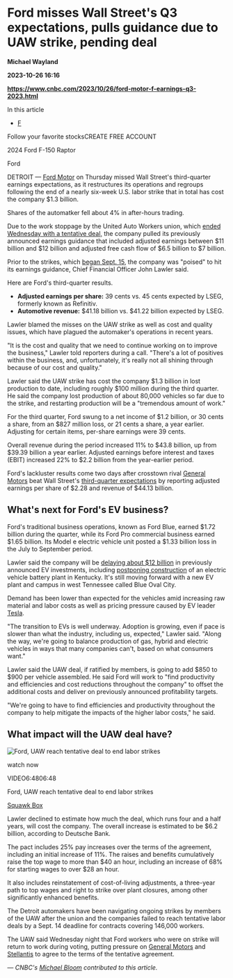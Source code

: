 # Ford misses Wall Street's Q3 expectations, pulls guidance due to UAW strike, pending deal
**Michael Wayland**

**2023-10-26 16:16**

**https://www.cnbc.com/2023/10/26/ford-motor-f-earnings-q3-2023.html**

In this article

*   [F](https://www.cnbc.com/quotes/F)

Follow your favorite stocksCREATE FREE ACCOUNT

 2024 Ford F-150 Raptor

Ford

DETROIT — [Ford Motor](https://www.cnbc.com/quotes/F/) on Thursday missed Wall Street's third-quarter earnings expectations, as it restructures its operations and regroups following the end of a nearly six-week U.S. labor strike that in total has cost the company $1.3 billion.

Shares of the automatker fell about 4% in after-hours trading.

Due to the work stoppage by the United Auto Workers union, which [ended Wednesday with a tentative deal,](https://www.cnbc.com/2023/10/25/ford-uaw-labor-talks-intensify-inch-closer-to-a-deal.html) the company pulled its previously announced earnings guidance that included adjusted earnings between $11 billion and $12 billion and adjusted free cash flow of $6.5 billion to $7 billion.

Prior to the strikes, which [began Sept. 15](https://www.cnbc.com/2023/09/15/uaw-strike-brings-blue-collar-vs-billionaire-battle-bernie-sanders-to-detroit.html), the company was "poised" to hit its earnings guidance, Chief Financial Officer John Lawler said.

Here are Ford's third-quarter results.

*   **Adjusted earnings per share:** 39 cents vs. 45 cents expected by LSEG, formerly known as Refinitiv.
*   **Automotive revenue:** $41.18 billion vs. $41.22 billion expected by LSEG.

Lawler blamed the misses on the UAW strike as well as cost and quality issues, which have plagued the automaker's operations in recent years.

"It is the cost and quality that we need to continue working on to improve the business," Lawler told reporters during a call. "There's a lot of positives within the business, and, unfortunately, it's really not all shining through because of our cost and quality."

Lawler said the UAW strike has cost the company $1.3 billion in lost production to date, including roughly $100 million during the third quarter. He said the company lost production of about 80,000 vehicles so far due to the strike, and restarting production will be a "tremendous amount of work."

For the third quarter, Ford swung to a net income of $1.2 billion, or 30 cents a share, from an $827 million loss, or 21 cents a share, a year earlier. Adjusting for certain items, per-share earnings were 39 cents.

Overall revenue during the period increased 11% to $43.8 billion, up from $39.39 billion a year earlier. Adjusted earnings before interest and taxes (EBIT) increased 22% to $2.2 billion from the year-earlier period.

Ford's lackluster results come two days after crosstown rival [General Motors](https://www.cnbc.com/quotes/GM/) beat Wall Street's [third-quarter expectations](https://www.cnbc.com/2023/10/24/general-motors-gm-earnings-q3-2023.html) by reporting adjusted earnings per share of $2.28 and revenue of $44.13 billion.

What's next for Ford's EV business?
-----------------------------------

Ford's traditional business operations, known as Ford Blue, earned $1.72 billion during the quarter, while its Ford Pro commercial business earned $1.65 billion. Its Model e electric vehicle unit posted a $1.33 billion loss in the July to September period.

Lawler said the company will be [delaying about $12 billion](https://www.cnbc.com/2023/10/26/ford-will-postpone-about-12-billion-in-ev-investment.html) in previously announced EV investments, including [postponing construction](https://www.cnbc.com/2021/09/27/ford-battery-supplier-to-spend-11point4-billion-to-build-new-us-plants.html) of an electric vehicle battery plant in Kentucky. It's still moving forward with a new EV plant and campus in west Tennessee called Blue Oval City.

Demand has been lower than expected for the vehicles amid increasing raw material and labor costs as well as pricing pressure caused by EV leader [Tesla](https://www.cnbc.com/quotes/TSLA/).

"The transition to EVs is well underway. Adoption is growing, even if pace is slower than what the industry, including us, expected," Lawler said. "Along the way, we're going to balance production of gas, hybrid and electric vehicles in ways that many companies can't, based on what consumers want."

Lawler said the UAW deal, if ratified by members, is going to add $850 to $900 per vehicle assembled. He said Ford will work to "find productivity and efficiencies and cost reductions throughout the company" to offset the additional costs and deliver on previously announced profitability targets.

"We're going to have to find efficiencies and productivity throughout the company to help mitigate the impacts of the higher labor costs," he said.

What impact will the UAW deal have?
-----------------------------------

![Ford, UAW reach tentative deal to end labor strikes](https://image.cnbcfm.com/api/v1/image/107323496-16983194741698319470-31754624192-1080pnbcnews.jpg?v=1698320252&w=750&h=422&vtcrop=y)

watch now

VIDEO6:4806:48

Ford, UAW reach tentative deal to end labor strikes

[Squawk Box](https://www.cnbc.com/squawk-box-us/)

Lawler declined to estimate how much the deal, which runs four and a half years, will cost the company. The overall increase is estimated to be $6.2 billion, according to Deutsche Bank.

The pact includes 25% pay increases over the terms of the agreement, including an initial increase of 11%. The raises and benefits cumulatively raise the top wage to more than $40 an hour, including an increase of 68% for starting wages to over $28 an hour.

It also includes reinstatement of cost-of-living adjustments, a three-year path to top wages and right to strike over plant closures, among other significantly enhanced benefits.

The Detroit automakers have been navigating ongoing strikes by members of the UAW after the union and the companies failed to reach tentative labor deals by a Sept. 14 deadline for contracts covering 146,000 workers.

The UAW said Wednesday night that Ford workers who were on strike will return to work during voting, putting pressure on [General Motors](https://www.cnbc.com/quotes/GM/) and [Stellantis](https://www.cnbc.com/quotes/STLA/) to agree to the terms of the tentative agreement.

_— CNBC's_ [_Michael Bloom_](https://www.cnbc.com/michael-bloom/) _contributed to this article._